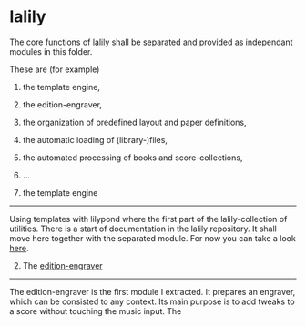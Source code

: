 
lalily
======

The core functions of [lalily](https://github.com/jpvoigt/lalily/) shall be separated and provided as independant modules in this folder.

These are (for example)

1. the template engine,
2. the edition-engraver,
3. the organization of predefined layout and paper definitions,
4. the automatic loading of (library-)files,
5. the automated processing of books and score-collections,
6. ...

1. the template engine
----------------------

Using templates with lilypond where the first part of the lalily-collection of utilities. There is a start of documentation in the lalily repository.
It shall move here together with the separated module. For now you can take a look [here](https://github.com/jpvoigt/lalily/blob/master/examples/lalily-templates.md#lalily-templates).

2. The [edition-engraver](edition-engraver/)
--------------------------

The edition-engraver is the first module I extracted. It prepares an engraver, which can be consisted to any context.
Its main purpose is to add tweaks to a score without touching the music input.
The 
